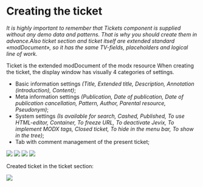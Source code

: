 # Creating the ticket

*It is highly important to remember that Tickets component is supplied without any demo data and patterns. That is why you should create them in advance.Also ticket section and ticket itself are extended standard «modDocument», so it has the same TV-fields, placeholders and logical line of work.*

Ticket is the extended modDocument of the modx resource
When creating the ticket, the display window has visually 4 categories of settings.

- Basic information settings *(Title, Extended title, Description, Annotation (introduction), Content)*;
- Meta information settings *(Publication, Date of publication, Date of publication cancellation, Pattern, Author, Parental resource, Pseudonym)*;
- System settings *(Is available for search, Cashed, Published, To use HTML-editor, Container, To freeze URL, To deactivate Jevix, To implement MODX tags, Closed ticket, To hide in the menu bar, To show in the tree)*;
- Tab with comment management of the present ticket;

[![](https://file.modx.pro/files/8/a/7/8a714c7cea8b3dab332a300d4d9af3b5s.jpg)](https://file.modx.pro/files/8/a/7/8a714c7cea8b3dab332a300d4d9af3b5.png)
[![](https://file.modx.pro/files/8/d/2/8d2b567a4059bdbd1e2a32a571acc566s.jpg)](https://file.modx.pro/files/8/d/2/8d2b567a4059bdbd1e2a32a571acc566.png)
[![](https://file.modx.pro/files/b/1/c/b1c5adbb248cef4c72df63b096f16320s.jpg)](https://file.modx.pro/files/b/1/c/b1c5adbb248cef4c72df63b096f16320.png)
[![](https://file.modx.pro/files/3/b/d/3bdec280272bfd046c5a4b364d3ba49cs.jpg)](https://file.modx.pro/files/3/b/d/3bdec280272bfd046c5a4b364d3ba49c.png)

Created ticket in the ticket section:

[![](https://file.modx.pro/files/8/2/c/82c2458a0990c147909ddfd421b7ed3as.jpg)](https://file.modx.pro/files/8/2/c/82c2458a0990c147909ddfd421b7ed3a.png)
